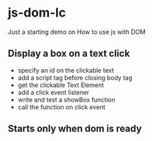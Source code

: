 # js-dom-lc

Just a starting demo on How to use js with DOM

## Display a box on a text click

- specify an id on the clickable text
- add a script tag before closing body tag
- get the clickable Text Element
- add a click event listener
- write and test a showBox function
- call the function on click event

## Starts only when dom is ready
